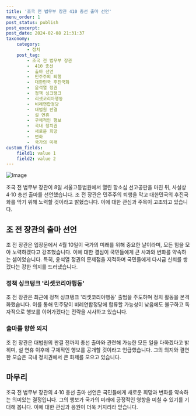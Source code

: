 ```yaml
---
title: '조국 전 법무부 장관 410 총선 출마 선언'
menu_order: 1
post_status: publish
post_excerpt: 
post_date: 2024-02-08 21:31:37
taxonomy:
    category:
        - 정치
    post_tag:
        - 조국 전 법무부 장관
        -  410 총선
        -  출마 선언
        -  민주주의 퇴행
        -  대한민국 후진국화
        -  윤석열 정권
        -  정책 싱크탱크
        -  리셋코리아행동
        -  비례연합정당
        -  대법원 판결
        -  설 연휴
        -  구체적인 행보
        -  국내 정치권
        -  새로운 희망
        -  변화
        -  국가의 미래
custom_fields:
    field1: value 1
    field2: value 2
---
```


![Image](https://imgnews.pstatic.net/image/009/2024/02/08/0005256717_001_20240208165801036.png?type=w647)

조국 전 법무부 장관이 8일 서울고등법원에서 열린 항소심 선고공판을 마친 뒤, 사실상 4·10 총선 출마를 선언했습니다. 조 전 장관은 민주주의 퇴행을 막고 대한민국의 후진국화를 막기 위해 노력할 것이라고 밝혔습니다. 이에 대한 관심과 주목이 고조되고 있습니다.
## 조 전 장관의 출마 선언
조 전 장관은 입장문에서 4월 10일이 국가의 미래를 위해 중요한 날이라며, 모든 힘을 모아 노력하겠다고 강조했습니다. 이에 대한 결심이 국민들에게 큰 사과와 변화를 약속하는 셈이었습니다. 특히, 윤석열 정권의 문제점을 지적하며 국민들에게 다시금 신뢰를 쌓겠다는 강한 의지를 드러냈습니다.
### 정책 싱크탱크 '리셋코리아행동'
조 전 장관은 최근에 정책 싱크탱크 '리셋코리아행동' 출범을 주도하며 정치 활동을 본격화했습니다. 이를 통해 민주당이 비례연합정당에 합류할 가능성이 낮음에도 불구하고 독자적으로 행보를 이어가겠다는 전략을 시사하고 있습니다.
### 출마를 향한 의지
조 전 장관은 대법원의 판결 전까지 총선 출마와 관련해 가능한 모든 일을 다하겠다고 밝히며, 설 연휴 이후에 구체적인 행보를 공개할 것이라고 언급했습니다. 그의 의지와 결연한 모습은 국내 정치권에서 큰 화제를 모으고 있습니다.
## 마무리
조국 전 법무부 장관의 4·10 총선 출마 선언은 국민들에게 새로운 희망과 변화를 약속하는 의미있는 결정입니다. 그의 행보가 국가의 미래에 긍정적인 영향을 미칠 수 있기를 기대해 봅니다. 이에 대한 관심과 응원이 더욱 커지리라 믿습니다.
